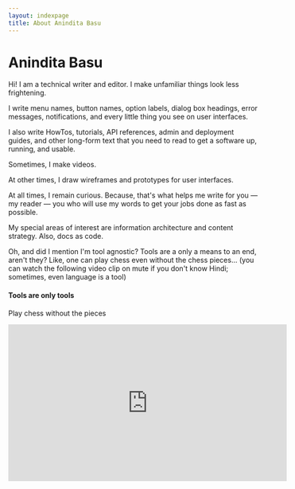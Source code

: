 ```yaml
---
layout: indexpage
title: About Anindita Basu
---
```

<div class = "container">
<h1>Anindita Basu</h1>
<p>Hi! I am a technical writer and editor. I make unfamiliar things look less frightening.</p>
<p>I write menu names, button names, option labels, dialog box headings, error messages, notifications, and every little thing you see on user interfaces.</p>
<p>I also write HowTos, tutorials, API references, admin and deployment guides, and other long-form text that you need to read to get a software up, running, and usable.</p>
<p>Sometimes, I make videos.</p>
<p>At other times, I draw wireframes and prototypes for user interfaces.</p>
<p>At all times, I remain curious. Because, that's what helps me write for you &mdash; my reader &mdash; you who will use my words to get your jobs done as fast as possible.</p>
<p>My special areas of interest are information architecture and content strategy. Also, docs as code.</p>
<p>Oh, and did I mention I'm tool agnostic? Tools are a only a means to an end, aren't they? Like, one can play chess even without the chess pieces... <span class="small">(you can watch the following video clip on mute if you don't know Hindi; sometimes, even language is a tool)</span></p>
</div><!-- /container -->

<div class="container mt-3">
  <div class="media border p-3">
    <div class="media-body">
      <h4>Tools are only tools</h4>
	  <p>Play chess without the pieces</p>
	  <div class="embed-responsive embed-responsive-1by1">      
      <iframe title="Playing chess without chess pieces" width="560" height="315" src="https://www.youtube.com/embed/5P3a0jiHEEs?start=29" frameborder="0" allow="accelerometer; autoplay; encrypted-media; gyroscope; picture-in-picture" allowfullscreen></iframe>
	  </div><!-- embed responsive -->
    </div><!-- /media body -->
  </div><!-- /media -->
</div><!-- /container mt-3 -->

